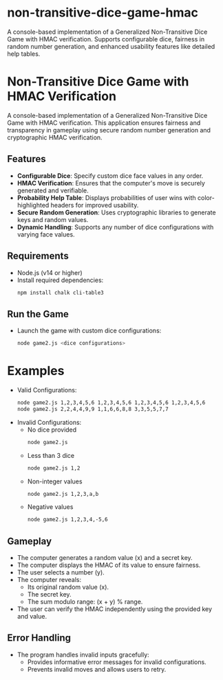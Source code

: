 # non-transitive-dice-game-hmac
A console-based implementation of a Generalized Non-Transitive Dice Game with HMAC verification. Supports configurable dice, fairness in random number generation, and enhanced usability features like detailed help tables.

# Non-Transitive Dice Game with HMAC Verification

A console-based implementation of a Generalized Non-Transitive Dice Game with HMAC verification. This application ensures fairness and transparency in gameplay using secure random number generation and cryptographic HMAC verification.  

## Features

- **Configurable Dice**: Specify custom dice face values in any order.
- **HMAC Verification**: Ensures that the computer's move is securely generated and verifiable.
- **Probability Help Table**: Displays probabilities of user wins with color-highlighted headers for improved usability.
- **Secure Random Generation**: Uses cryptographic libraries to generate keys and random values.
- **Dynamic Handling**: Supports any number of dice configurations with varying face values.

## Requirements

- Node.js (v14 or higher)
- Install required dependencies:
  ```bash
  npm install chalk cli-table3

## Run the Game
- Launch the game with custom dice configurations:
  ```bash
  node game2.js <dice configurations>
# Examples
- Valid Configurations:
  ```bash
  node game2.js 1,2,3,4,5,6 1,2,3,4,5,6 1,2,3,4,5,6 1,2,3,4,5,6
  node game2.js 2,2,4,4,9,9 1,1,6,6,8,8 3,3,5,5,7,7
- Invalid Configurations:
   - No dice provided
     ```bash
     node game2.js
   - Less than 3 dice
      ```bash
     node game2.js 1,2
    - Non-integer values
        ```bash
      node game2.js 1,2,3,a,b
    - Negative values
      ```bash
      node game2.js 1,2,3,4,-5,6

## Gameplay
- The computer generates a random value (x) and a secret key.
- The computer displays the HMAC of its value to ensure fairness.
- The user selects a number (y).
- The computer reveals:
    - Its original random value (x).
    - The secret key.
    - The sum modulo range: (x + y) % range.
- The user can verify the HMAC independently using the provided key and value.

## Error Handling
- The program handles invalid inputs gracefully:
    - Provides informative error messages for invalid configurations.
    - Prevents invalid moves and allows users to retry.





